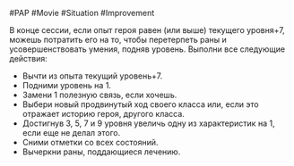 #PAP #Movie #Situation #Improvement 

В конце сессии, если опыт героя равен (или выше) текущего уровня+7, можешь потратить его на то, чтобы перетерпеть раны и усовершенствовать умения, подняв уровень. Выполни все следующие действия: 
- Вычти из опыта текущий уровень+7. 
- Подними уровень на 1. 
- Замени 1 полезную связь, если хочешь. 
- Выбери новый продвинутый ход своего класса или, если это отражает историю героя, другого класса. 
- Достигнув 3, 5, 7 и 9 уровня увеличь одну из характеристик на 1, если еще не делал этого. 
- Сними отметки со всех состояний. 
- Вычеркни раны, поддающиеся лечению.
